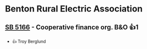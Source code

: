 # Benton Rural Electric Association

## [SB 5166](/bill/2023-24/sb/5166/) - Cooperative finance org. B&O 👍1  
* 👍 Troy Berglund